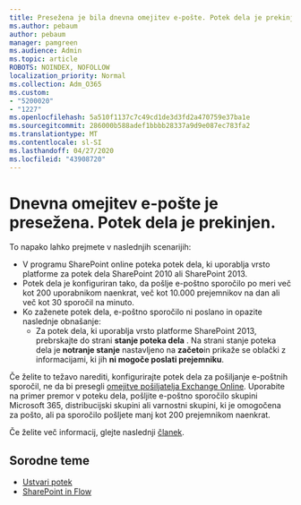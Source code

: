 ```yaml
---
title: Presežena je bila dnevna omejitev e-pošte. Potek dela je prekinjen.
ms.author: pebaum
author: pebaum
manager: pamgreen
ms.audience: Admin
ms.topic: article
ROBOTS: NOINDEX, NOFOLLOW
localization_priority: Normal
ms.collection: Adm_O365
ms.custom:
- "5200020"
- "1227"
ms.openlocfilehash: 5a510f1137c7c49cd1de3d3fd2a470759e37ba1e
ms.sourcegitcommit: 286000b588adef1bbbb28337a9d9e087ec783fa2
ms.translationtype: MT
ms.contentlocale: sl-SI
ms.lasthandoff: 04/27/2020
ms.locfileid: "43908720"
---
```

# <a name="daily-email-limit-exceeded-workflow-is-suspended"></a>Dnevna omejitev e-pošte je presežena. Potek dela je prekinjen.

To napako lahko prejmete v naslednjih scenarijih:

- V programu SharePoint online poteka potek dela, ki uporablja vrsto platforme za potek dela SharePoint 2010 ali SharePoint 2013.
- Potek dela je konfiguriran tako, da pošlje e-poštno sporočilo po meri več kot 200 uporabnikom naenkrat, več kot 10.000 prejemnikov na dan ali več kot 30 sporočil na minuto.
- Ko zaženete potek dela, e-poštno sporočilo ni poslano in opazite naslednje obnašanje:
    - Za potek dela, ki uporablja vrsto platforme SharePoint 2013, prebrskajte do strani **stanje poteka dela** . Na strani stanje poteka dela je **notranje stanje** nastavljeno na **začeto**in prikaže se oblački z informacijami, ki jih **ni mogoče poslati prejemniku**.

Če želite to težavo narediti, konfigurirajte potek dela za pošiljanje e-poštnih sporočil, ne da bi presegli [omejitve pošiljatelja Exchange Online](https://docs.microsoft.com/office365/servicedescriptions/exchange-online-service-description/exchange-online-limits#recipientlimits). Uporabite na primer premor v poteku dela, pošljite e-poštno sporočilo skupini Microsoft 365, distribucijski skupini ali varnostni skupini, ki je omogočena za pošto, ali pa sporočilo pošljete manj kot 200 prejemnikom naenkrat.


Če želite več informacij, glejte naslednji [članek](https://support.microsoft.com/help/3150442/daily-email-limit-has-exceeded-and-your-workflow-has-been-suspended-or).

## <a name="related-topics"></a>Sorodne teme
- [Ustvari potek](https://support.office.com/article/Create-a-flow-for-a-list-or-library-in-SharePoint-Online-or-OneDrive-for-Business-a9c3e03b-0654-46af-a254-20252e580d01) 
- [SharePoint in Flow](https://flow.microsoft.com/blog/sharepoint-and-flow/) 